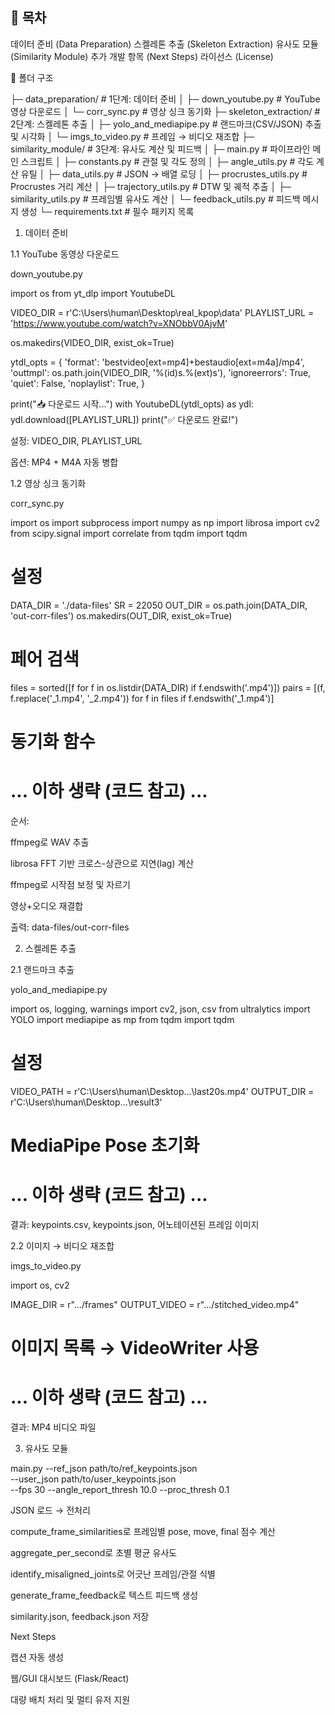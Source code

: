 ## 📑 목차

데이터 준비 (Data Preparation)
스켈레톤 추출 (Skeleton Extraction)
유사도 모듈 (Similarity Module)
추가 개발 항목 (Next Steps)
라이선스 (License)

📂 폴더 구조

├─ data_preparation/             # 1단계: 데이터 준비
│   ├─ down_youtube.py           # YouTube 영상 다운로드
│   └─ corr_sync.py              # 영상 싱크 동기화
├─ skeleton_extraction/          # 2단계: 스켈레톤 추출
│   ├─ yolo_and_mediapipe.py     # 랜드마크(CSV/JSON) 추출 및 시각화
│   └─ imgs_to_video.py          # 프레임 → 비디오 재조합
├─ similarity_module/            # 3단계: 유사도 계산 및 피드백
│   ├─ main.py                   # 파이프라인 메인 스크립트
│   ├─ constants.py              # 관절 및 각도 정의
│   ├─ angle_utils.py            # 각도 계산 유틸
│   ├─ data_utils.py             # JSON → 배열 로딩
│   ├─ procrustes_utils.py       # Procrustes 거리 계산
│   ├─ trajectory_utils.py       # DTW 및 궤적 추출
│   ├─ similarity_utils.py       # 프레임별 유사도 계산
│   └─ feedback_utils.py         # 피드백 메시지 생성
└─ requirements.txt              # 필수 패키지 목록

1. 데이터 준비

1.1 YouTube 동영상 다운로드

down_youtube.py

import os
from yt_dlp import YoutubeDL

VIDEO_DIR    = r'C:\Users\human\Desktop\real_kpop\data'
PLAYLIST_URL = 'https://www.youtube.com/watch?v=XNObbV0AjvM'

os.makedirs(VIDEO_DIR, exist_ok=True)

ytdl_opts = {
    'format': 'bestvideo[ext=mp4]+bestaudio[ext=m4a]/mp4',
    'outtmpl': os.path.join(VIDEO_DIR, '%(id)s.%(ext)s'),
    'ignoreerrors': True,
    'quiet': False,
    'noplaylist': True,
}

print("📥 다운로드 시작...")
with YoutubeDL(ytdl_opts) as ydl:
    ydl.download([PLAYLIST_URL])
print("✅ 다운로드 완료!")

설정: VIDEO_DIR, PLAYLIST_URL

옵션: MP4 + M4A 자동 병합

1.2 영상 싱크 동기화

corr_sync.py

import os
import subprocess
import numpy as np
import librosa
import cv2
from scipy.signal import correlate
from tqdm import tqdm

# 설정
DATA_DIR = './data-files'
SR       = 22050
OUT_DIR  = os.path.join(DATA_DIR, 'out-corr-files')
os.makedirs(OUT_DIR, exist_ok=True)

# 페어 검색
files = sorted([f for f in os.listdir(DATA_DIR) if f.endswith('.mp4')])
pairs = [(f, f.replace('_1.mp4', '_2.mp4')) for f in files if f.endswith('_1.mp4')]

# 동기화 함수
# ... 이하 생략 (코드 참고) ...

순서:

ffmpeg로 WAV 추출

librosa FFT 기반 크로스-상관으로 지연(lag) 계산

ffmpeg로 시작점 보정 및 자르기

영상+오디오 재결합

출력: data-files/out-corr-files

2. 스켈레톤 추출

2.1 랜드마크 추출

yolo_and_mediapipe.py

import os, logging, warnings
import cv2, json, csv
from ultralytics import YOLO
import mediapipe as mp
from tqdm import tqdm

# 설정
VIDEO_PATH = r'C:\Users\human\Desktop\...\last20s.mp4'
OUTPUT_DIR = r'C:\Users\human\Desktop\...\result3'

# MediaPipe Pose 초기화
# ... 이하 생략 (코드 참고) ...

결과: keypoints.csv, keypoints.json, 어노테이션된 프레임 이미지

2.2 이미지 → 비디오 재조합

imgs_to_video.py

import os, cv2

IMAGE_DIR    = r".../frames"
OUTPUT_VIDEO = r".../stitched_video.mp4"

# 이미지 목록 → VideoWriter 사용
# ... 이하 생략 (코드 참고) ...

결과: MP4 비디오 파일

3. 유사도 모듈

main.py --ref_json path/to/ref_keypoints.json \
         --user_json path/to/user_keypoints.json \
         --fps 30 --angle_report_thresh 10.0 --proc_thresh 0.1

JSON 로드 → 전처리

compute_frame_similarities로 프레임별 pose, move, final 점수 계산

aggregate_per_second로 초별 평균 유사도

identify_misaligned_joints로 어긋난 프레임/관절 식별

generate_frame_feedback로 텍스트 피드백 생성

similarity.json, feedback.json 저장

Next Steps

캡션 자동 생성

웹/GUI 대시보드 (Flask/React)

대량 배치 처리 및 멀티 유저 지원


